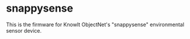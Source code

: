 # snappysense

This is the firmware for KnowIt ObjectNet's "snappysense" environmental sensor device.
